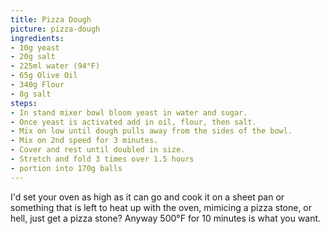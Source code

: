 ```yaml
---
title: Pizza Dough
picture: pizza-dough
ingredients:
- 10g yeast
- 20g salt
- 225ml water (94°F)
- 65g Olive Oil
- 340g Flour
- 8g salt
steps:
- In stand mixer bowl bloom yeast in water and sugar.
- Once yeast is activated add in oil, flour, then salt.
- Mix on low until dough pulls away from the sides of the bowl.
- Mix on 2nd speed for 3 minutes.
- Cover and rest until doubled in size.
- Stretch and fold 3 times over 1.5 hours
- portion into 170g balls 
---
```


I'd set your oven as high as it can go and cook it on a sheet pan or something that is left to heat up with the oven, mimicing a pizza stone, or hell, just get a pizza stone? Anyway 500°F for 10 minutes is what you want. 

